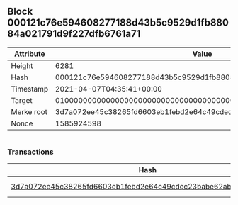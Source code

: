 ## Block 000121c76e594608277188d43b5c9529d1fb88084a021791d9f227dfb6761a71

Attribute | Value
--- | ---
Height | 6281
Hash | 000121c76e594608277188d43b5c9529d1fb88084a021791d9f227dfb6761a71
Timestamp | 2021-04-07T04:35:41+00:00
Target | 0100000000000000000000000000000000000000000000000000000000000000
Merke root | 3d7a072ee45c38265fd6603eb1febd2e64c49cdec23babe62abd50b12f6f3f7e
Nonce | 1585924598

```

```

### Transactions

Hash | Amount
--- | ---
[3d7a072ee45c38265fd6603eb1febd2e64c49cdec23babe62abd50b12f6f3f7e](3d7a072ee45c38265fd6603eb1febd2e64c49cdec23babe62abd50b12f6f3f7e.md) | 10.00000000 SKEPTI 
